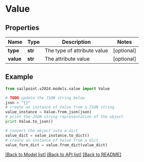 # Value


## Properties

Name | Type | Description | Notes
------------ | ------------- | ------------- | -------------
**type** | **str** | The type of attribute value | [optional] 
**value** | **str** | The attribute value | [optional] 

## Example

```python
from sailpoint.v2024.models.value import Value

# TODO update the JSON string below
json = "{}"
# create an instance of Value from a JSON string
value_instance = Value.from_json(json)
# print the JSON string representation of the object
print Value.to_json()

# convert the object into a dict
value_dict = value_instance.to_dict()
# create an instance of Value from a dict
value_form_dict = value.from_dict(value_dict)
```
[[Back to Model list]](../README.md#documentation-for-models) [[Back to API list]](../README.md#documentation-for-api-endpoints) [[Back to README]](../README.md)


